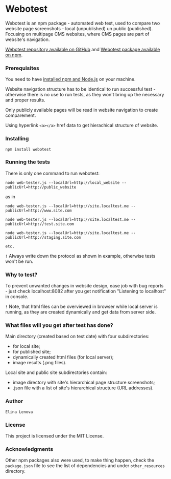 # Webotest

Webotest is an npm package - automated web test, used to compare two website page screenshots - local (unpublished) un public (published). Focusing on multipage CMS websites, where CMS pages are part of website's navigation.

[Webotest repository available on GitHub](https://github.com/elinale/webotest) and [Webotest package available on npm](https://www.npmjs.com/package/webotest).


### Prerequisites

You need to have [installed npm and Node.js](https://docs.npmjs.com/getting-started/installing-node) on your machine.

Website navigation structure has to be identical to run successful test - otherwise there is no use to run tests, as they won't bring up the necessary and proper results.

Only publicly available pages will be read in website navigation to create comparement.

Using hyperlink `<a></a>` href data to get hierachical structure of website.


### Installing

```
npm install webotest
```


### Running the tests

There is only one command to run webotest:

```
node web-tester.js --localUrl=http://local_website --publicUrl=http://public_website
```

as in

```
node web-tester.js --localUrl=http://site.localtest.me --publicUrl=http://www.site.com

node web-tester.js --localUrl=http://site.localtest.me --publicUrl=http://test.site.com

node web-tester.js --localUrl=http://site.localtest.me --publicUrl=http://staging.site.com

etc.
```

`!` Always write down the protocol as shown in example, otherwise tests won't be run.


### Why to test?

To prevent unwanted changes in website design, ease job with bug reports - just check localhost:8082 after you get notification "Listening to localhost" in console.

`!` Note, that html files can be overviewed in browser while local server is running, as they are created dynamically and get data from server side.


### What files will you get after test has done?

Main directory (created based on test date) with four subdirectories:
* for local site;
* for published site;
* dynamically created html files (for local server);
* image results (.png files).

Local site and public site subdirectories contain:
* image directory with site's hierarchical page structure screenshots;
* .json file with a list of site's hierarchical structure (URL addresses).


### Author

`Elina Lenova`


### License

This project is licensed under the MIT License.


### Acknowledgments

Other npm packages also were used, to make thing happen, check the `package.json` file to see the list of dependencies and under `other_resources` directory.